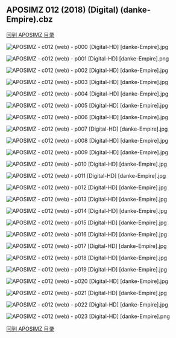## APOSIMZ 012 (2018) (Digital) (danke-Empire).cbz


[回到 APOSIMZ 目录](https://github.com/alicewish/markdown/blob/master/series/APOSIMZ.md)


![APOSIMZ - c012 (web) - p000 [Digital-HD] [danke-Empire].jpg](https://wx1.sinaimg.cn/large/6a9fdecagy1fp5yho78rxj21kw290b29.jpg)

![APOSIMZ - c012 (web) - p001 [Digital-HD] [danke-Empire].png](https://wx1.sinaimg.cn/large/6a9fdecagy1fp5yhr9aenj21kw2900qj.jpg)

![APOSIMZ - c012 (web) - p002 [Digital-HD] [danke-Empire].jpg](https://wx1.sinaimg.cn/large/6a9fdecagy1fp5yia7o4qj21kw28zb29.jpg)

![APOSIMZ - c012 (web) - p003 [Digital-HD] [danke-Empire].jpg](https://wx1.sinaimg.cn/large/6a9fdecagy1fp5yj3f5a6j21kw28znpe.jpg)

![APOSIMZ - c012 (web) - p004 [Digital-HD] [danke-Empire].jpg](https://wx1.sinaimg.cn/large/6a9fdecagy1fp5yjef3isj21kw28zkjm.jpg)

![APOSIMZ - c012 (web) - p005 [Digital-HD] [danke-Empire].jpg](https://wx1.sinaimg.cn/large/6a9fdecagy1fp5yjq7seij21kw28zkjl.jpg)

![APOSIMZ - c012 (web) - p006 [Digital-HD] [danke-Empire].jpg](https://wx1.sinaimg.cn/large/6a9fdecagy1fp5yk59nt7j21kw28znpd.jpg)

![APOSIMZ - c012 (web) - p007 [Digital-HD] [danke-Empire].jpg](https://wx1.sinaimg.cn/large/6a9fdecagy1fp5ykd394mj21kw28z7s3.jpg)

![APOSIMZ - c012 (web) - p008 [Digital-HD] [danke-Empire].jpg](https://wx1.sinaimg.cn/large/6a9fdecagy1fp5ykzdbkmj21kw28ze81.jpg)

![APOSIMZ - c012 (web) - p009 [Digital-HD] [danke-Empire].jpg](https://wx1.sinaimg.cn/large/6a9fdecagy1fp5yl8b5j1j21kw28z1kx.jpg)

![APOSIMZ - c012 (web) - p010 [Digital-HD] [danke-Empire].jpg](https://wx1.sinaimg.cn/large/6a9fdecagy1fp5ylmilmzj21kw28z1kx.jpg)

![APOSIMZ - c012 (web) - p011 [Digital-HD] [danke-Empire].jpg](https://wx1.sinaimg.cn/large/6a9fdecagy1fp5ylzwwamj21kw28znjx.jpg)

![APOSIMZ - c012 (web) - p012 [Digital-HD] [danke-Empire].jpg](https://wx1.sinaimg.cn/large/6a9fdecagy1fp5ymha647j21kw28ztzt.jpg)

![APOSIMZ - c012 (web) - p013 [Digital-HD] [danke-Empire].jpg](https://wx1.sinaimg.cn/large/6a9fdecagy1fp5ymtxx2ej21kw28zas3.jpg)

![APOSIMZ - c012 (web) - p014 [Digital-HD] [danke-Empire].jpg](https://wx1.sinaimg.cn/large/6a9fdecagy1fp5yn2578ij21kw28zkaf.jpg)

![APOSIMZ - c012 (web) - p015 [Digital-HD] [danke-Empire].jpg](https://wx1.sinaimg.cn/large/6a9fdecagy1fp5ynb8xbnj21kw28ztz5.jpg)

![APOSIMZ - c012 (web) - p016 [Digital-HD] [danke-Empire].jpg](https://wx1.sinaimg.cn/large/6a9fdecagy1fp5ynm6nt3j21kw28z4qp.jpg)

![APOSIMZ - c012 (web) - p017 [Digital-HD] [danke-Empire].jpg](https://wx1.sinaimg.cn/large/6a9fdecagy1fp5yo4wd3aj21kw28zb29.jpg)

![APOSIMZ - c012 (web) - p018 [Digital-HD] [danke-Empire].jpg](https://wx1.sinaimg.cn/large/6a9fdecagy1fp5yom7e7uj21kw28zb29.jpg)

![APOSIMZ - c012 (web) - p019 [Digital-HD] [danke-Empire].jpg](https://wx1.sinaimg.cn/large/6a9fdecagy1fp5yp0t36uj21kw28z7sm.jpg)

![APOSIMZ - c012 (web) - p020 [Digital-HD] [danke-Empire].jpg](https://wx1.sinaimg.cn/large/6a9fdecagy1fp5ypb20zfj21kw28ze1q.jpg)

![APOSIMZ - c012 (web) - p021 [Digital-HD] [danke-Empire].jpg](https://wx1.sinaimg.cn/large/6a9fdecagy1fp5ypl33cwj21kw28z1fs.jpg)

![APOSIMZ - c012 (web) - p022 [Digital-HD] [danke-Empire].jpg](https://wx1.sinaimg.cn/large/6a9fdecagy1fp5ypzmeqpj21kw28zx6p.jpg)

![APOSIMZ - c012 (web) - p023 [Digital-HD] [danke-Empire].png](https://wx1.sinaimg.cn/large/6a9fdecagy1fp5yq2078qj21kw28z0qj.jpg)

[回到 APOSIMZ 目录](https://github.com/alicewish/markdown/blob/master/series/APOSIMZ.md)

